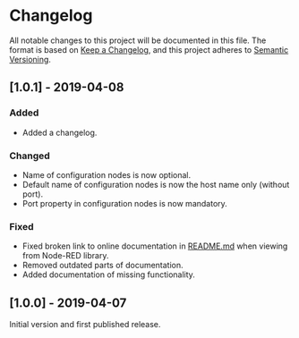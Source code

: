 # Changelog
All notable changes to this project will be documented in this file.
The format is based on [Keep a Changelog](https://keepachangelog.com/en/1.0.0/),
and this project adheres to [Semantic Versioning](https://semver.org/spec/v2.0.0.html).

## [1.0.1] - 2019-04-08
### Added
- Added a changelog.

### Changed
- Name of configuration nodes is now optional.
- Default name of configuration nodes is now the host name only (without port).
- Port property in configuration nodes is now mandatory.

### Fixed
- Fixed broken link to online documentation in [README.md](README.md) when viewing from Node-RED library.
- Removed outdated parts of documentation.
- Added documentation of missing functionality.

## [1.0.0] - 2019-04-07
Initial version and first published release.